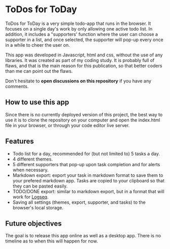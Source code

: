 # ToDos for ToDay

ToDos for ToDay is a very simple todo-app that runs in the browser. It focuses on a single day's work by only allowing one active todo list. In addition, it includes a "supporters' function where the user can choose a supporter in a list, and once selected, the supporter will pop-up every once in a while to cheer the user on.

This app was developed in Javascript, html and css, without the use of any libraries. It was created as part of my coding study. It is probably full of flaws, and that is the main reason for this publication, so that better coders than me can point out the flaws.

Don't hesitate to **open discussions on this repository** if you have any comments.

## How to use this app

Since there is no currently deployed version of this project, the best way to use it is to clone the repository on your computer and open the index.html file in your browser, or through your code editor live server.

## Features

- Todo list for a day, recommended for (but not limited to) 5 tasks a day.
- 4 different themes.
- 5 different supporters that pop-up upon task completion and for alerts when necessary.
- Markdown export: export your task in markdown format to save them to your prefered markdown app. Tasks are copied to your clipboard so that they can be pasted easily.
- TODO/DONE export: similar to markdown export, but in a format that will work for [Logseq](https://logseq.com/).
- Saving all settings (themes, export, supporter, and tasks) to the browser's local storage.

## Future objectives

The goal is to release this app online as well as a desktop app. There is no timeline as to when this will happen for now.

